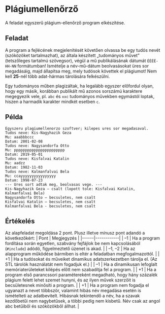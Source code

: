 # Plágiumellenőrző

A feladat egyszerű plágium-ellenőrző program elkészítése.

## Feladat

A program a fejlécének megjelenítését követően olvassa be egy tudós nevét (szóközöket tartalmazhat), az általa készített „tudományos művet” (tetszőleges tartalmú szövegsor), végül a mű publikálásának dátumát `ÉÉÉÉ-HH-NN` formátumban! Ismételje a név-mű-dátum beolvasásokat üres sor megadásáig, majd állapítsa meg, mely tudósok követtek el plágiumot! Nem kell **25**-nél több adat-hármas tárolására felkészülni.

Egy tudományos műben plagizáltak, ha legalább egyszer előfordul olyan, hogy egy másik, korábban publikált mű azonos sorszámú karaktere megegyezik vele, pl. `abc` és `xxc` tudományos művekben egymástól loptak, hiszen a harmadik karakter mindkét esetben `c`.

## Példa

```
Egyszeru plagiumellenorzo szoftver; kilepes ures sor megadasaval.
Tudos neve: Kis-Nagyhazik Geza
Mu: aaabbbccc
Datum: 2001-02-08
Tudos neve: Nagysandorfa Otto
Mu: ppppppppppppppppppppppp
Datum: 2019-05-01
Tudos neve: Kisfalvai Katalin
Mu: aadzz
Datum: 1982-11-03
Tudos neve: Kalmanfalvai Bela
Mu: ccayyyyyyyyyyyyyyyy
Datum: 1998-07-23
--- Ures sort adtak meg, beolvasas vege. ---
Kis-Nagyhazik Geza – csalt (lopott tole: Kisfalvai Katalin, Kalmanfalvai Bela)
Nagysandorfa Otto – becsuletes, nem csalt
Kisfalvai Katalin – becsuletes, nem csalt
Kalmanfalvai Bela - becsuletes, nem csalt
```

## Értékelés

Az alapfeladat megoldása 2 pont. Plusz illetve mínusz pont adandó a következőkért:
| Pont | Megjegyzés |
|------|------------|
| –1 | Ha a program fordítása során egyetlen, szabvány fejfájlok be nem kapcsolásából (`#include`) adódó, figyelmeztető üzenet is akad. |
| –1, –2 | Ha az alapprogram működése bármiben is eltér a feladatban megfogalmazottól. |
| +1 | Ha a tudósokat és műveiket dinamikus adatszerkezetben tárolja el. (Az STL tárolók használatát nem fogadjuk el.) |
| –1 | Ha a dinamikusan lefoglalt memóriaterületeket kilépés előtt nem szabadítja fel a program. |
| +1 | Ha a program első parancssori paramétereként megadható, hogy hány százalék plágium felett lehet szemet hunyni, és az ilyen művek szerzőit is becsületesnek minősíti a program. |
| +1 | Ha a program nem fogadja el ugyanazt a nevet többször, valamint hibás név megadása esetén is ismételteti az adatbevitelt. Hibásnak tekintendő a név, ha a szavak kezdőbetűi nem nagybetűsek, a többi pedig nem kisbetű. Név csak az angol abc betűiből és szóközökből állhat. |
